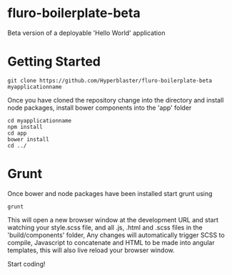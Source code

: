 # fluro-boilerplate-beta
Beta version of a deployable 'Hello World' application

# Getting Started
~~~~
git clone https://github.com/Hyperblaster/fluro-boilerplate-beta myapplicationname
~~~~

Once you have cloned the repository change into the directory and install node packages, install bower components into the 'app' folder
	
~~~~
cd myapplicationname
npm install
cd app
bower install
cd ../

~~~~

# Grunt
Once bower and node packages have been installed start grunt using
~~~~
grunt
~~~~

This will open a new browser window at the development URL and start watching your style.scss file, and all .js, .html and .scss files in the 'build/components' folder, Any changes will automatically trigger SCSS to compile, Javascript to concatenate and HTML to be made into angular templates, this will also live reload your browser window.

Start coding!
